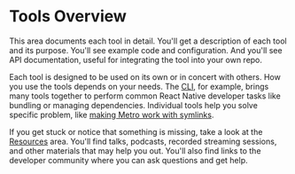 # Tools Overview

This area documents each tool in detail. You'll get a description of each tool
and its purpose. You'll see example code and configuration. And you'll see API
documentation, useful for integrating the tool into your own repo.

Each tool is designed to be used on its own or in concert with others. How you
use the tools depends on your needs. The [CLI](./cli), for example, brings many
tools together to perform common React Native developer tasks like bundling or
managing dependencies. Individual tools help you solve specific problem, like
[making Metro work with symlinks](./metro-resolver-symlinks).

If you get stuck or notice that something is missing, take a look at the
[Resources](../resources) area. You'll find talks, podcasts, recorded streaming
sessions, and other materials that may help you out. You'll also find links to
the developer community where you can ask questions and get help.
